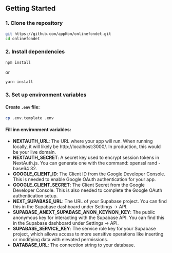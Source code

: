 ## Getting Started

### 1. Clone the repository

```bash
git https://github.com/appKom/onlinefondet.git
cd onlinefondet
```

### 2. Install dependencies

```bash
npm install
```

or

```bash
yarn install
```

### 3. Set up environment variables

#### Create `.env` file:

```bash
cp .env.template .env
```

#### Fill inn environment variables:

- **NEXTAUTH_URL**: The URL where your app will run. When running locally, it will likely be http://localhost:3000/. In production, this would be your live domain.
- **NEXTAUTH_SECRET**: A secret key used to encrypt session tokens in NextAuth.js. You can generate one with the command: openssl rand -base64 32.
- **GOOGLE_CLIENT_ID**: The Client ID from the Google Developer Console. This is needed to enable Google OAuth authentication for your app.
- **GOOGLE_CLIENT_SECRET**: The Client Secret from the Google Developer Console. This is also needed to complete the Google OAuth authentication setup.
- **NEXT_SUPABASE_URL**: The URL of your Supabase project. You can find this in the Supabase dashboard under Settings -> API.
- **SUPABASE_ANEXT_SUPABASE_ANON_KEYNON_KEY**: The public anonymous key for interacting with the Supabase API. You can find this in the Supabase dashboard under Settings -> API.
- **SUPABASE_SERVICE_KEY**: The service role key for your Supabase project, which allows access to more sensitive operations like inserting or modifying data with elevated permissions.
- **DATABASE_URL**: The connection string to your database.
